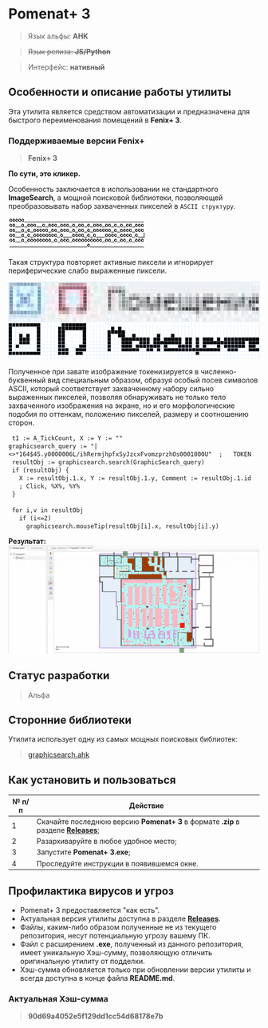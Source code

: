 # Pomenat+ 3

> Язык альфы: **AHK**

> ~~Язык релиза: **JS/Python**~~

> Интерфейс: **нативный**

## Особенности и описание работы утилиты
Эта утилита является средством автоматизации и предназначена для быстрого переименования помещений в **Fenix+ 3**.

### Поддерживаемые версии Fenix+
> **Fenix+ 3**

**По сути, это кликер.**

Особенность заключается в использовании не стандартного **ImageSearch**, а мощной поисковой библиотеки, позволяющей преобразовывать набор захваченных пикселей в `ASCII структуру`.

![Screenshot of an ASCII structure of captured screen image](https://raw.githubusercontent.com/firegoaway/Pomenat_plus_3/main/.gitpics/pic1.PNG)

Такая структура повторяет активные пиксели и игнорирует периферические слабо выраженные пиксели.

![Original captured image](https://raw.githubusercontent.com/firegoaway/Pomenat_plus_3/main/.gitpics/Pic2.PNG)
![Modified image](https://raw.githubusercontent.com/firegoaway/Pomenat_plus_3/main/.gitpics/Pic3.PNG)

Полученное при завате изображение токенизируется в численно-буквенный вид специальным образом, образуя особый посев символов ASCII, который соответствует захваченному набору сильно выраженных пикселей, позволяя обнаруживать не только тело захваченного изображения на экране, но и его морфологические подобия по оттенкам, положению пикселей, размеру и соотношению сторон.

```AutoHotKey
 t1 := A_TickCount, X := Y := ""
graphicsearch_query := "|<>*164$45.y0000006L/ihRermjhpfxSyJzcxFvomzprzhOs0001000U"	;	TOKEN
 resultObj := graphicsearch.search(GraphicSearch_query)
 if (resultObj) {
   X := resultObj.1.x, Y := resultObj.1.y, Comment := resultObj.1.id
   ; Click, %X%, %Y%
 }
 
 for i,v in resultObj
   if (i<=2)
     graphicsearch.mouseTip(resultObj[i].x, resultObj[i].y)
```

**Результат:**
![firegoaway_pomenat_demo_compressed](https://raw.githubusercontent.com/firegoaway/Pomenat_plus_3/main/.gitpics/pomenat_demo_compressed.gif)

## Статус разработки
> Альфа

## Сторонние библиотеки
Утилита использует одну из самых мощных поисковых библиотек:
> [graphicsearch.ahk](https://chunjee.github.io/graphicsearch.ahk/)

## Как установить и пользоваться
| № п/п | Действие |
|---------|---------|
| 1 | Скачайте последнюю версию **Pomenat+ 3** в формате **.zip** в разделе [**Releases**](https://github.com/firegoaway/Pomenat_plus_3/releases);     |
| 2 | Разархиваруйте в любое удобное место;      |
| 3 | Запустите **Pomenat+ 3.exe**;      |
| 4 | Проследуйте инструкции в появившемся окне.      |

## Профилактика вирусов и угроз
- Pomenat+ 3 предоставляется "как есть".
- Актуальная версия утилиты доступна в разделе [**Releases**](https://github.com/firegoaway/Pomenat_plus_3/releases).
- Файлы, каким-либо образом полученные не из текущего репозитория, несут потенциальную угрозу вашему ПК.
- Файл с расширением **.exe**, полученный из данного репозитория, имеет уникальную Хэш-сумму, позволяющую отличить оригинальную утилиту от подделки. 
- Хэш-сумма обновляется только при обновлении версии утилиты и всегда доступна в конце файла **README.md**.

### Актуальная Хэш-сумма
> **90d69a4052e5f129dd1cc54d68178e7b**
